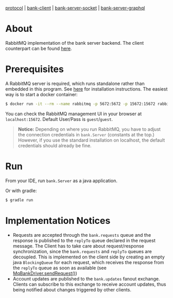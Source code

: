 [protocol](https://github.com/mikenoethiger/bank-server-socket#protocol) | [bank-client](https://github.com/mikenoethiger/bank-client) | [bank-server-socket](https://github.com/mikenoethiger/bank-server-socket) | [bank-server-graphql](https://github.com/mikenoethiger/bank-server-socket)

# About

RabbitMQ implementation of the bank server backend. The client counterpart can be found [here](https://github.com/mikenoethiger/bank-client/tree/master/src/main/java/bank/rabbitmq).

# Prerequisites

A RabbitMQ server is required, which runs standalone rather than embedded in this program. See [here](https://www.rabbitmq.com/download.html) for installation instructions. The easiest way is to start a docker container:

```bash
$ docker run -it --rm --name rabbitmq -p 5672:5672 -p 15672:15672 rabbitmq:3-management
```

You can check the RabbitMQ management UI in your browser at `localhost:15672`. Default User/Pass is `guest`/`guest`.

> **Notice:** Depending on where you run RabbitMQ, you have to adjust the connection credentials in `bank.Server` (constants at the top.) 
> However, if you use the standard installation on localhost, the default credentials should already be fine.

# Run

From your IDE, run `bank.Server` as a java application.

Or with gradle:

```bash
$ gradle run
```

# Implementation Notices

* Requests are accepted through the `bank.requests` queue and the response is published to the `replyTo` queue declared in the request message. The Client has to take care about request/response synchronization, since the `bank.requests` and `replyTo` queues are decoupled. This is implemented on the client side by creating an empty java `BlockingQueue` for each request, which receives the response from the `replyTo` queue as soon as available (see [MqBankDriver.sendRequest()](https://github.com/mikenoethiger/bank-client/blob/master/src/main/java/bank/rabbitmq/MqBankDriver.java)) 
* Account updates are published to the `bank.updates` fanout exchange. Clients can subscribe to this exchange to receive account updates, thus being notified about changes triggered by other clients.  